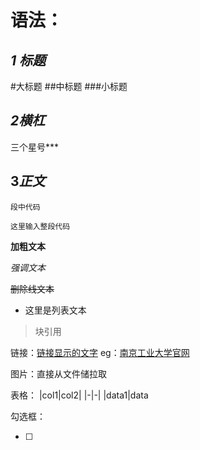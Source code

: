 # 语法：

## ***1 标题***
#大标题
 ##中标题
 ###小标题
 ## ***2横杠***
 三个星号***
 ## 3***正文***
 `段中代码`
 
 ```可以在这里输入代码使用的语言
这里输入整段代码
```

**加粗文本**

*强调文本*

~~删除线文本~~

 - 这里是列表文本

> 块引用

链接：[链接显示的文字](链接的地址)
eg：[南京工业大学官网](https://www.njtech.edu.cn/)

图片：直接从文件储拉取


表格：
|col1|col2|
|-|-|
|data1|data

勾选框：

 - [  ]






 



<!--stackedit_data:
eyJoaXN0b3J5IjpbNDM2NzY4NjY0LC0xNjg2NTI3NjYyXX0=
-->